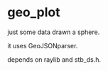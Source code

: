 # geo_plot

just some data drawn a sphere.

it uses GeoJSONparser.

depends on raylib and stb_ds.h.

